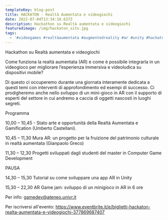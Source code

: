 ```yaml
---
templateKey: blog-post
title: HACKATON - Realtà Aumentata e videogiochi
date: 2022-07-04T13:34:18.637Z
description: Hackathon su Realtà aumentata e videogiochi
featuredimage: /img/hackaton_sito.jpg
tags:
  - '#videogames #realtàaumentata #augmentedreality #ar #unity #hackaton'
---
```

Hackathon su Realtà aumentata e videogiochi

Come funziona la realtà aumentata (AR) e come è possibile integrarla in un videogioco per migliorare l’esperienza immersiva e videoludica su dispositivi mobile?

Di questo ci occuperemo durante una giornata interamente dedicata a questi temi con interventi di approfondimento ed esempi di successo. Ci prodigheremo anche nello sviluppo di un mini-gioco in AR con il supporto di esperti del settore in cui andremo a caccia di oggetti nascosti in luoghi segreti.

Programma

10,00 – 10,45 - Stato arte e opportunità della Realtà Aumentata e Gamification (Umberto Castellani).

10,45 – 11,30 Mura AR: un progetto per la fruizione del patrimonio culturale in realtà aumentata (Gianpaolo Greco)

11,30 – 12,30 Progetti sviluppati dagli studenti del master in Computer Game Development

PAUSA

14,30 – 15,30 Tutorial su come sviluppare una app AR in Unity

15,30 – 22,30 AR Game jam: sviluppo di un minigioco in AR in 6 ore







Per info: gamedev@ateneo.univr.it



Per iscriversi all'evento: https://www.eventbrite.it/e/biglietti-hackaton-realta-aumentata-e-videogiochi-377869687407
